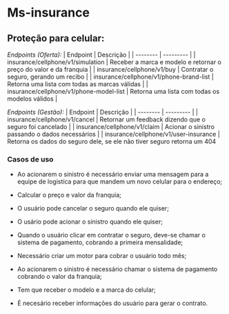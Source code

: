 # Ms-insurance

## Proteção para celular: 

*Endpoints (Oferta):*
| Endpoint | Descrição |
| -------- | --------- |
| insurance/cellphone/v1/simulation | Receber a marca e modelo e retornar o preço do valor e da franquia |
| insurance/cellphone/v1/buy | Contratar o seguro, gerando um recibo |
| insurance/cellphone/v1/phone-brand-list | Retorna uma lista com todas as marcas válidas |
| insurance/cellphone/v1/phone-model-list | Retorna uma lista com todas os modelos válidos |

*Endpoints (Gestão):*
| Endpoint | Descrição |
| -------- | --------- | 
| insurance/cellphone/v1/cancel | Retornar um feedback dizendo que o seguro foi cancelado |
| insurance/cellphone/v1/claim | Acionar o sinistro passando o dados necessários |
| insurance/cellphone/v1/user-insurance | Retorna os dados do seguro dele, se ele não tiver seguro retorna um 404

### Casos de uso

- Ao acionarem o sinistro é necessário enviar uma mensagem para a equipe de logistíca para que mandem um novo celular para o endereço;

- Calcular o preço e valor da franquia;
  
- O usuário pode cancelar o seguro quando ele quiser;

- O usário pode acionar o sinistro quando ele quiser;

- Quando o usuário clicar em contratar o seguro, deve-se chamar o sistema de pagamento, cobrando a primeira mensalidade;
  
- Necessário criar um motor para cobrar o usuário todo mês;
  
- Ao acionarem o sinistro é necessário chamar o sistema de pagamento cobrando o valor da franquia;

- Tem que receber o modelo e a marca do celular;

- É necesário receber informações do usuário para gerar o contrato.

